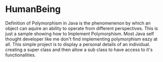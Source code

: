 # HumanBeing
Definition of Polymorphism in Java is the phenomenenon by which an object can aquire an ability to operate from different perspectives.
This is just a sample showing how to Implement Polymorphism.
Most Java self thought developer like me don't find implementing polymorphism eazy at all.
This simple project is to display a personal details of an individual.
creating a super class and then allow a sub class to have access to it's functionalities.
